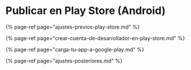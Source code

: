 # Publicar en Play Store \(Android\)

{% page-ref page="ajustes-previos-play-store.md" %}

{% page-ref page="crear-cuenta-de-desarrollador-en-play-store.md" %}

{% page-ref page="carga-tu-app-a-google-play.md" %}

{% page-ref page="ajustes-posteriores.md" %}



